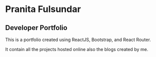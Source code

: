 # Pranita Fulsundar

## Developer Portfolio

This is a portfolio created using ReactJS, Bootstrap, and React Router.

It contain all the projects hosted online also the blogs created by me.
